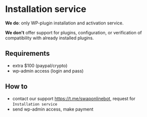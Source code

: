 # Installation service

**We do**: only WP-plugin installation and activation service.

**We don't** offer support for plugins, configuration, or verification of compatibility with already installed plugins.

## Requirements

- extra $100 (paypal/crypto)
- wp-admin access (login and pass)

## How to

- contact our support https://t.me/swaponlinebot, request for `Installation service`
- send wp-admin access, make payment
